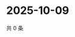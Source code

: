 # 2025-10-09

共 0 条

<!-- BEGIN ZHIHUVIDEO -->
<!-- 最后更新时间 Thu Oct 09 2025 03:09:03 GMT+0800 (China Standard Time) -->

<!-- END ZHIHUVIDEO -->
